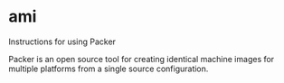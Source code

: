 # ami

Instructions for using Packer

Packer is an open source tool for creating identical machine images for multiple platforms from a single source configuration.
